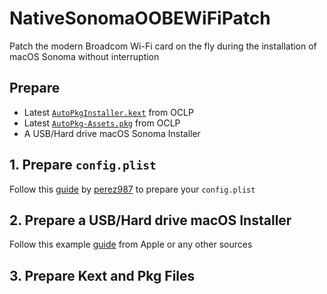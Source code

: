 # NativeSonomaOOBEWiFiPatch
Patch the modern Broadcom Wi-Fi card on the fly during the installation of macOS Sonoma without interruption

## Prepare

- Latest [`AutoPkgInstaller.kext`](https://github.com/dortania/OpenCore-Legacy-Patcher/blob/main/payloads/Kexts/Acidanthera/) from OCLP
- Latest [`AutoPkg-Assets.pkg`](https://github.com/dortania/OpenCore-Legacy-Patcher/releases/latest/download/AutoPkg-Assets.pkg) from OCLP
- A USB/Hard drive macOS Sonoma Installer

## 1. Prepare `config.plist`
Follow this [guide](https://github.com/perez987/Broadcom-wifi-back-on-macOS-Sonoma-by-OCLP) by [perez987](https://github.com/perez987) to prepare your `config.plist`
## 2. Prepare a USB/Hard drive macOS Installer
Follow this example [guide](https://support.apple.com/en-vn/101578) from Apple or any other sources
## 3. Prepare Kext and Pkg Files
